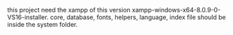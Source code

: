 this project need the xampp of this version xampp-windows-x64-8.0.9-0-VS16-installer.
core, database, fonts, helpers, language, index file should be inside the system folder.
